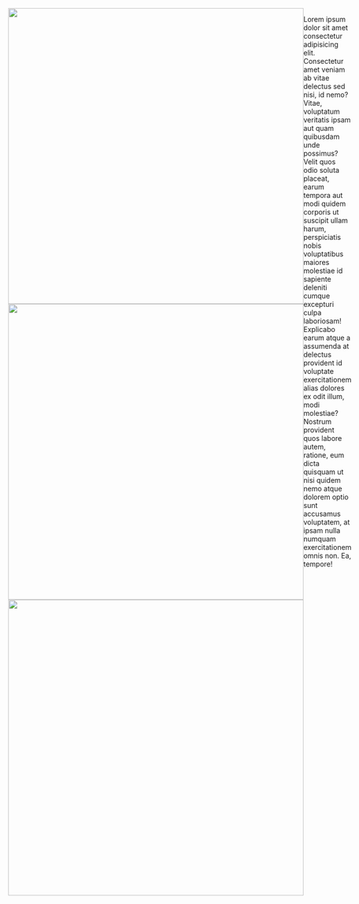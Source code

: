 <div style="display: flex;">
    <div style="display: inline-block;">
        <img src="https://github-readme-stats.vercel.app/api?username=Faffo96&theme=tokyonight&show_icons=true&hide_border=true&count_private=true" width="600px">
        <img src="https://github-readme-streak-stats.herokuapp.com/?user=Faffo96&theme=tokyonight&hide_border=true" width="600px">
        <img src="https://github-readme-stats.vercel.app/api/top-langs/?username=Faffo96&theme=tokyonight&show_icons=true&hide_border=true&layout=compact" width="600px">
    </div>
    <div style="">
        <p>Lorem ipsum dolor sit amet consectetur adipisicing elit. Consectetur amet veniam ab vitae delectus sed nisi, id nemo? Vitae, voluptatum veritatis ipsam aut quam quibusdam unde possimus? Velit quos odio soluta placeat, earum tempora aut modi quidem corporis ut suscipit ullam harum, perspiciatis nobis voluptatibus                maiores molestiae id sapiente deleniti cumque excepturi culpa laboriosam! Explicabo earum atque a assumenda at delectus provident id voluptate exercitationem alias dolores ex odit illum, modi molestiae? Nostrum provident quos labore autem, ratione, eum dicta quisquam ut nisi quidem nemo atque dolorem optio sunt                 accusamus voluptatem, at ipsam nulla numquam exercitationem omnis non. Ea, tempore!</p>
    </div>
</div>
